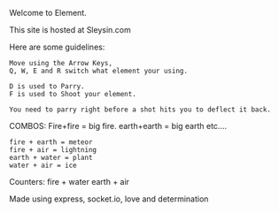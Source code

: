 Welcome to Element.

This site is hosted at Sleysin.com


Here are some guidelines:

    Move using the Arrow Keys,
    Q, W, E and R switch what element your using.

    D is used to Parry.
    F is used to Shoot your element.

    You need to parry right before a shot hits you to deflect it back.

COMBOS:
    Fire+fire = big fire.
    earth+earth = big earth etc....

    fire + earth = meteor
    fire + air = lightning
    earth + water = plant
    water + air = ice


Counters:
    fire + water
    earth + air



Made using express, socket.io, love and determination